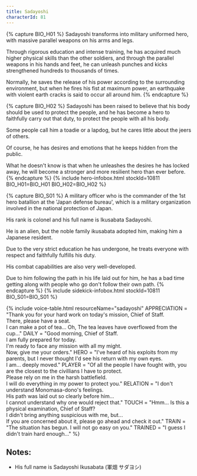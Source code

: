 ```yaml
---
title: Sadayoshi
characterId: 81
---
```


{% capture BIO_H01 %}
Sadayoshi transforms into military uniformed hero, with massive parallel weapons on his arms and legs. 

Through rigorous education and intense training, he has acquired much higher physical skills than the other soldiers, and through the parallel weapons in his hands and feet, he can unleash punches and kicks strengthened hundreds to thousands of times. 

Normally, he saves the release of his power according to the surrounding environment, but when he fires his fist at maximum power, an earthquake with violent earth cracks is said to occur all around him.
{% endcapture %}

{% capture BIO_H02 %}
Sadayoshi has been raised to believe that his body should be used to protect the people, and he has become a hero to faithfully carry out that duty, to protect the people with all his body. 

Some people call him a toadie or a lapdog, but he cares little about the jeers of others. 

Of course, he has desires and emotions that he keeps hidden from the public. 

What he doesn't know is that when he unleashes the desires he has locked away, he will become a stronger and more resilient hero than ever before.
{% endcapture %}
{% include hero-infobox.html stockId=10811 BIO_H01=BIO_H01 BIO_H02=BIO_H02 %}

{% capture BIO_S01 %}
A military officer who is the commander of the 1st hero batallion at the 'Japan defense bureau', which is a military organization involved in the national protection of Japan. 

His rank is colonel and his full name is Ikusabata Sadayoshi. 

He is an alien, but the noble family ikusabata adopted him, making him a Japanese resident. 

Due to the very strict education he has undergone, he treats everyone with respect and faithfully fulfills his duty.

His combat capabilities are also very well-developed. 

Due to him following the path in his life laid out for him, he has a bad time getting along with people who go don't follow their own path.
{% endcapture %}
{% include sidekick-infobox.html stockId=10811 BIO_S01=BIO_S01 %}

{% include voice-table.html resourceName="sadayoshi"
APPRECIATION = "Thank you for your hard work on today's mission, Chief of Staff.<br>There, please have a seat.<br>I can make a pot of tea... Oh, The tea leaves have overflowed from the cup..."
DAILY = "Good morning, Chief of Staff.<br>I am fully prepared for today.<br>I'm ready to face any mission with all my might.<br>Now, give me your orders."
HERO = "I've heard of his exploits from my parents, but I never thought I'd see his return with my own eyes.<br>I am... deeply moved."
PLAYER = "Of all the people I have fought with, you are the closest to the civillians I have to protect.<br>Please rely on me in the harsh battlefield.<br>I will do everything in my power to protect you."
RELATION = "I don't understand Monomasa-dono's feelings.<br>His path was laid out so clearly before him...<br>I cannot understand why one would reject that."
TOUCH = "Hmm... Is this a physical examination, Chief of Staff?<br>I didn't bring anything suspicious with me, but...<br>If you are concerned about it, please go ahead and check it out."
TRAIN = "The situation has begun. I will not go easy on you."
TRAINED = "I guess I didn't train hard enough..."
%}

## Notes:

- His full name is Sadayoshi Ikusabata (軍畑 サダヨシ)
